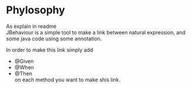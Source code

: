 Phylosophy
==========

As explain in readme<br/>
JBehaviour is a simple tool to make a link between natural expression, and some java code using some annotation.<br/>

In order to make this link simply add<br/>
- @Given<br/>
- @When<br/>
- @Then<br/>
on each method you want to make shis link.<br/>

